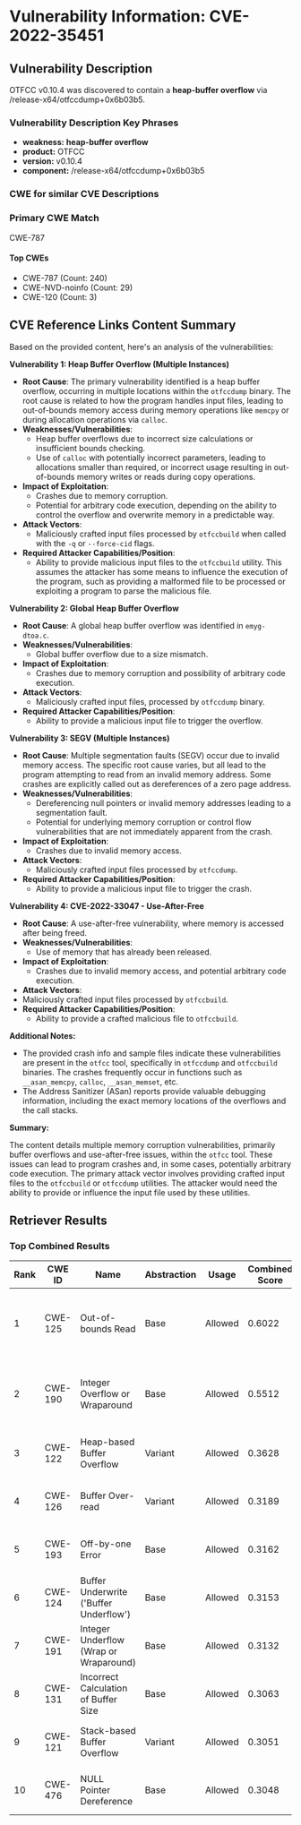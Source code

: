 # Vulnerability Information: CVE-2022-35451

## Vulnerability Description
OTFCC v0.10.4 was discovered to contain a **heap-buffer overflow** via /release-x64/otfccdump+0x6b03b5.

### Vulnerability Description Key Phrases
- **weakness:** **heap-buffer overflow**
- **product:** OTFCC
- **version:** v0.10.4
- **component:** /release-x64/otfccdump+0x6b03b5

### CWE for similar CVE Descriptions
### Primary CWE Match
CWE-787

#### Top CWEs
- CWE-787 (Count: 240)
- CWE-NVD-noinfo (Count: 29)
- CWE-120 (Count: 3)

## CVE Reference Links Content Summary
Based on the provided content, here's an analysis of the vulnerabilities:

**Vulnerability 1: Heap Buffer Overflow (Multiple Instances)**

*   **Root Cause**: The primary vulnerability identified is a heap buffer overflow, occurring in multiple locations within the `otfccdump` binary. The root cause is related to how the program handles input files, leading to out-of-bounds memory access during memory operations like `memcpy` or during allocation operations via `calloc`.
*   **Weaknesses/Vulnerabilities**:
    *   Heap buffer overflows due to incorrect size calculations or insufficient bounds checking.
    *   Use of `calloc` with potentially incorrect parameters, leading to allocations smaller than required, or incorrect usage resulting in out-of-bounds memory writes or reads during copy operations.
*   **Impact of Exploitation**:
    *   Crashes due to memory corruption.
    *   Potential for arbitrary code execution, depending on the ability to control the overflow and overwrite memory in a predictable way.
*  **Attack Vectors**:
    *   Maliciously crafted input files processed by `otfccbuild` when called with the `-q` or `--force-cid` flags.
*   **Required Attacker Capabilities/Position**:
    *   Ability to provide malicious input files to the `otfccbuild` utility. This assumes the attacker has some means to influence the execution of the program, such as providing a malformed file to be processed or exploiting a program to parse the malicious file.

**Vulnerability 2: Global Heap Buffer Overflow**
*   **Root Cause**: A global heap buffer overflow was identified in `emyg-dtoa.c`.
*  **Weaknesses/Vulnerabilities**:
    *   Global buffer overflow due to a size mismatch.
*   **Impact of Exploitation**:
    *   Crashes due to memory corruption and possibility of arbitrary code execution.
*   **Attack Vectors**:
    *   Maliciously crafted input files, processed by `otfccdump` binary.
*   **Required Attacker Capabilities/Position**:
    * Ability to provide a malicious input file to trigger the overflow.

**Vulnerability 3: SEGV (Multiple Instances)**

*   **Root Cause**: Multiple segmentation faults (SEGV) occur due to invalid memory access. The specific root cause varies, but all lead to the program attempting to read from an invalid memory address. Some crashes are explicitly called out as dereferences of a zero page address.
*   **Weaknesses/Vulnerabilities**:
    *   Dereferencing null pointers or invalid memory addresses leading to a segmentation fault.
    *   Potential for underlying memory corruption or control flow vulnerabilities that are not immediately apparent from the crash.
*   **Impact of Exploitation**:
    *   Crashes due to invalid memory access.
*   **Attack Vectors**:
    *   Maliciously crafted input files processed by `otfccdump`.
*  **Required Attacker Capabilities/Position**:
    * Ability to provide a malicious input file to trigger the crash.

**Vulnerability 4: CVE-2022-33047 - Use-After-Free**
*  **Root Cause**: A use-after-free vulnerability, where memory is accessed after being freed.
*   **Weaknesses/Vulnerabilities**:
    *   Use of memory that has already been released.
*   **Impact of Exploitation**:
    *   Crashes due to invalid memory access, and potential arbitrary code execution.
*   **Attack Vectors**:
   *    Maliciously crafted input files processed by `otfccbuild`.
*   **Required Attacker Capabilities/Position**:
    *   Ability to provide a crafted malicious file to `otfccbuild`.

**Additional Notes:**
*   The provided crash info and sample files indicate these vulnerabilities are present in the `otfcc` tool, specifically in `otfccdump` and `otfccbuild` binaries. The crashes frequently occur in functions such as `__asan_memcpy`, `calloc`, `__asan_memset`, etc.
*   The Address Sanitizer (ASan) reports provide valuable debugging information, including the exact memory locations of the overflows and the call stacks.

**Summary:**

The content details multiple memory corruption vulnerabilities, primarily buffer overflows and use-after-free issues, within the `otfcc` tool. These issues can lead to program crashes and, in some cases, potentially arbitrary code execution. The primary attack vector involves providing crafted input files to the `otfccbuild` or `otfccdump` utilities. The attacker would need the ability to provide or influence the input file used by these utilities.

## Retriever Results

### Top Combined Results

| Rank | CWE ID | Name | Abstraction | Usage | Combined Score | Retrievers | Individual Scores |
|------|--------|------|-------------|-------|---------------|------------|-------------------|
| 1 | CWE-125 | Out-of-bounds Read | Base | Allowed | 0.6022 | dense, sparse, graph | dense: 0.525, sparse: 0.162, graph: 0.690 |
| 2 | CWE-190 | Integer Overflow or Wraparound | Base | Allowed | 0.5512 | dense, sparse, graph | dense: 0.562, sparse: 0.105, graph: 0.588 |
| 3 | CWE-122 | Heap-based Buffer Overflow | Variant | Allowed | 0.3628 | dense, sparse | dense: 0.578, sparse: 0.181 |
| 4 | CWE-126 | Buffer Over-read | Variant | Allowed | 0.3189 | dense, sparse | dense: 0.549, sparse: 0.124 |
| 5 | CWE-193 | Off-by-one Error | Base | Allowed | 0.3162 | dense, sparse | dense: 0.516, sparse: 0.101 |
| 6 | CWE-124 | Buffer Underwrite ('Buffer Underflow') | Base | Allowed | 0.3153 | dense, sparse | dense: 0.521, sparse: 0.096 |
| 7 | CWE-191 | Integer Underflow (Wrap or Wraparound) | Base | Allowed | 0.3132 | dense, sparse | dense: 0.521, sparse: 0.091 |
| 8 | CWE-131 | Incorrect Calculation of Buffer Size | Base | Allowed | 0.3063 | dense, sparse | dense: 0.508, sparse: 0.091 |
| 9 | CWE-121 | Stack-based Buffer Overflow | Variant | Allowed | 0.3051 | dense, sparse | dense: 0.553, sparse: 0.093 |
| 10 | CWE-476 | NULL Pointer Dereference | Base | Allowed | 0.3048 | dense, sparse | dense: 0.490, sparse: 0.104 |

